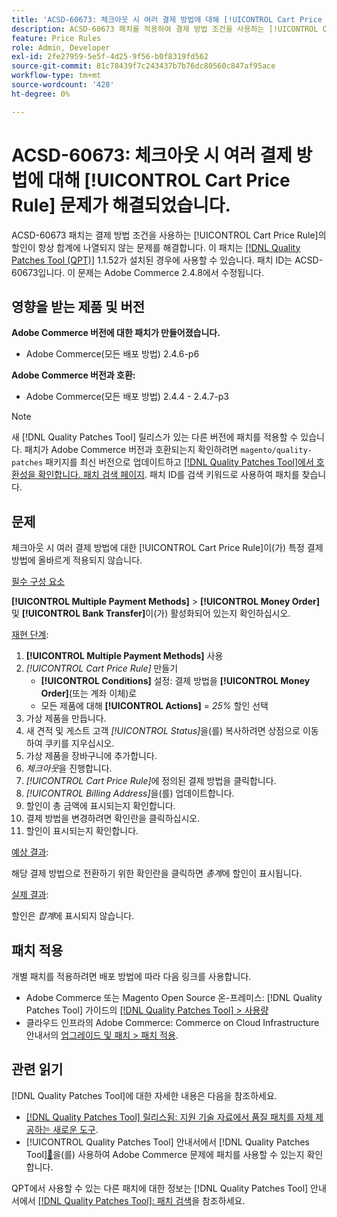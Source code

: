 ```yaml
---
title: 'ACSD-60673: 체크아웃 시 여러 결제 방법에 대해 [!UICONTROL Cart Price Rule] 문제가 해결되었습니다.'
description: ACSD-60673 패치를 적용하여 결제 방법 조건을 사용하는 [!UICONTROL Cart Price Rule]의 할인이 항상 합계에 나열되지 않는 Adobe Commerce 문제를 해결합니다.
feature: Price Rules
role: Admin, Developer
exl-id: 2fe27959-5e5f-4d25-9f56-b0f8319fd562
source-git-commit: 81c78439f7c243437b7b76dc80560c847af95ace
workflow-type: tm+mt
source-wordcount: '428'
ht-degree: 0%

---
```


# ACSD-60673: 체크아웃 시 여러 결제 방법에 대해 [!UICONTROL Cart Price Rule] 문제가 해결되었습니다.

ACSD-60673 패치는 결제 방법 조건을 사용하는 [!UICONTROL Cart Price Rule]의 할인이 항상 합계에 나열되지 않는 문제를 해결합니다. 이 패치는 [[!DNL Quality Patches Tool (QPT)]](https://experienceleague.adobe.com/ko/docs/commerce-knowledge-base/kb/announcements/commerce-announcements/magento-quality-patches-released-new-tool-to-self-serve-quality-patches) 1.1.52가 설치된 경우에 사용할 수 있습니다. 패치 ID는 ACSD-60673입니다. 이 문제는 Adobe Commerce 2.4.8에서 수정됩니다.

## 영향을 받는 제품 및 버전

**Adobe Commerce 버전에 대한 패치가 만들어졌습니다.**

* Adobe Commerce(모든 배포 방법) 2.4.6-p6

**Adobe Commerce 버전과 호환:**

* Adobe Commerce(모든 배포 방법) 2.4.4 - 2.4.7-p3

>[!NOTE]
>
>새 [!DNL Quality Patches Tool] 릴리스가 있는 다른 버전에 패치를 적용할 수 있습니다. 패치가 Adobe Commerce 버전과 호환되는지 확인하려면 `magento/quality-patches` 패키지를 최신 버전으로 업데이트하고 [[!DNL Quality Patches Tool]에서 호환성을 확인합니다. 패치 검색 페이지](https://experienceleague.adobe.com/tools/commerce-quality-patches/index.html?lang=ko). 패치 ID를 검색 키워드로 사용하여 패치를 찾습니다.

## 문제

체크아웃 시 여러 결제 방법에 대한 [!UICONTROL Cart Price Rule]이(가) 특정 결제 방법에 올바르게 적용되지 않습니다.

<u>필수 구성 요소</u>

**[!UICONTROL Multiple Payment Methods]** > **[!UICONTROL Money Order]** 및 **[!UICONTROL Bank Transfer]**&#x200B;이(가) 활성화되어 있는지 확인하십시오.

<u>재현 단계</u>:

1. **[!UICONTROL Multiple Payment Methods]** 사용
1. *[!UICONTROL Cart Price Rule]* 만들기
   * **[!UICONTROL Conditions]** 설정: 결제 방법을 **[!UICONTROL Money Order]**(또는 계좌 이체)로
   * 모든 제품에 대해 **[!UICONTROL Actions]** = *25%* 할인 선택
1. 가상 제품을 만듭니다.
1. 새 견적 및 게스트 고객 *[!UICONTROL Status]*&#x200B;을(를) 복사하려면 상점으로 이동하여 쿠키를 지우십시오.
1. 가상 제품을 장바구니에 추가합니다.
1. *체크아웃*&#x200B;을 진행합니다.
1. *[!UICONTROL Cart Price Rule]*&#x200B;에 정의된 결제 방법을 클릭합니다.
1. *[!UICONTROL Billing Address]*&#x200B;을(를) 업데이트합니다.
1. 할인이 총 금액에 표시되는지 확인합니다.
1. 결제 방법을 변경하려면 확인란을 클릭하십시오.
1. 할인이 표시되는지 확인합니다.

<u>예상 결과</u>:

해당 결제 방법으로 전환하기 위한 확인란을 클릭하면 *총계*&#x200B;에 할인이 표시됩니다.

<u>실제 결과</u>:

할인은 *합계*&#x200B;에 표시되지 않습니다.

## 패치 적용

개별 패치를 적용하려면 배포 방법에 따라 다음 링크를 사용합니다.

* Adobe Commerce 또는 Magento Open Source 온-프레미스: [!DNL Quality Patches Tool] 가이드의 [[!DNL Quality Patches Tool] > 사용량](/help/tools/quality-patches-tool/usage.md)
* 클라우드 인프라의 Adobe Commerce: Commerce on Cloud Infrastructure 안내서의 [업그레이드 및 패치 > 패치 적용](https://experienceleague.adobe.com/docs/commerce-cloud-service/user-guide/develop/upgrade/apply-patches.html?lang=ko).

## 관련 읽기

[!DNL Quality Patches Tool]에 대한 자세한 내용은 다음을 참조하세요.

* [[!DNL Quality Patches Tool] 릴리스됨: 지원 기술 자료에서 품질 패치를 자체 제공하는 새로운 도구](https://experienceleague.adobe.com/ko/docs/commerce-knowledge-base/kb/announcements/commerce-announcements/magento-quality-patches-released-new-tool-to-self-serve-quality-patches).
* [!UICONTROL Quality Patches Tool] 안내서에서  [!DNL Quality Patches Tool][&#128279;](/help/tools/quality-patches-tool/patches-available-in-qpt/check-patch-for-magento-issue-with-magento-quality-patches.md)을(를) 사용하여 Adobe Commerce 문제에 패치를 사용할 수 있는지 확인합니다.

QPT에서 사용할 수 있는 다른 패치에 대한 정보는 [!DNL Quality Patches Tool] 안내서에서 [[!DNL Quality Patches Tool]: 패치 검색](https://experienceleague.adobe.com/tools/commerce-quality-patches/index.html?lang=ko)을 참조하세요.
